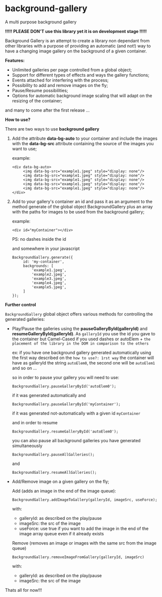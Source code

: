 # background-gallery
A multi purpose background gallery


**!!!!! PLEASE DON'T use this library yet it is on development stage !!!!!**



Background Gallery is an attempt to create a library non dependant from other libraries with a purpose of providing
an automatic (and not!) way to have a changing image gallery on the background of a given container.

**Features:**

- Unlimited galleries per page controlled from a global object;
- Support for different types of effects and ways the gallery functions;
- Events attached for interfering with the process;
- Possibility to add and remove images on the fly;
- Pause/Resume possibilities;
- Options for automatic background image scaling that will adapt on the resizing of the container;

and many to come after the first release ... 



**How to use?**

There are two ways to use **background gallery**

1. Add the attribute **data-bg-auto** to your container and include the images with the **data-bg-src** attribute 
   containing the source of the images you want to use;

   example:
   
   ``` 
   <div data-bg-auto>
        <img data-bg-src="example1.jpeg" style="display: none"/>
        <img data-bg-src="example1.jpeg" style="display: none"/>
        <img data-bg-src="example1.jpeg" style="display: none"/>
        <img data-bg-src="example1.jpeg" style="display: none"/>
        <img data-bg-src="example1.jpeg" style="display: none"/>
   </div>
   ```
   
2. Add to your gallery's container an id and pass it as an argument to
   the method generate of the global object BackgroundGallery plus an array with the paths for images
   to be used from the background gallery;
   
   example:
   
   ```
   <div id="myContainer"></div>
   ```
   
   PS: no dashes inside the id
   
   and somewhere in your javascript
   
   ```
   BackgroundGallery.generate({
        id: 'my-container',
        backgrounds: [
            'example1.jpeg',
            'example2.jpeg',
            'example3.jpeg',
            'example4.jpeg',
            'example5.jpeg',
        ]
   });
   ```

   
   
**Further control**

`BackgroundGallery` global object offers various methods for controlling the generated galleries:

- Play/Pause the galleries using the **pauseGalleryById(galleryId)** and **resumeGalleryById(galleryId)**.
  As `galleryId` you use the id you gave to the container but Camel-Cased if you used dashes
  or autoElem + `the placement of the library in the DOM in comparison to the others`
  
  ex: if you have one background gallery generated automatically using the first way described on the
      `how to use?: 1rst way` the container will have as galleryId the string `autoElem0`,
      the second one will be `autoElem1` and so on ...
      
  so in order to pause your gallery you will need to use:
      
  ```
  BackgroundGallery.pauseGalleryById('autoElem0');
  ```
  
  if it was generated automatically and
   
  ```
  BackgroundGallery.pauseGalleryById('myContainer');
  ```
  
  if it was generated not-automatically with a given id `myContainer` 
  
  and in order to resume
  
  ```
  BackgroundGallery.resumeGalleryById('autoElem0');
  ```
  
  you can also pause all background galleries you have generated simultaneously
  
  ```
  BackgroundGallery.pauseAllGalleries();
  ```
  
  and
  
  ```
  BackgroundGallery.resumeAllGalleries();
  ```
  
- Add/Remove image on a given gallery on the fly;

  Add (adds an image in the end of the image queue):
 
  ```
  BackgroundGallery.addImageToGallery(galleryId, imageSrc, useForce);
  ```
  
  with: 
    - galleryId: as described on the play/pause
    - imageSrc: the src of the image
    - useForce: use true if you want to add the image in the end of the image array queue even if it already exists 
  
  Remove (removes an image or images with the same src from the image queue)
  
  ```
  BackgroundGallery.removeImageFromGallery(galleryId, imageSrc)
  ```
  
  with: 
    - galleryId: as described on the play/pause
    - imageSrc: the src of the image
    
    
    

Thats all for now!!!


